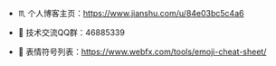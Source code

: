 * ♏ 个人博客主页：https://www.jianshu.com/u/84e03bc5c4a6
* 💬 技术交流QQ群：46885339

* 🎉 表情符号列表：https://www.webfx.com/tools/emoji-cheat-sheet/

<!--
**su9257/su9257** is a ✨ _special_ ✨ repository because its `README.md` (this file) appears on your GitHub profile.

Here are some ideas to get you started:

- 🔭 I’m currently working on ...
- 🌱 I’m currently learning ...
- 👯 I’m looking to collaborate on ...
- 🤔 I’m looking for help with ...
- 💬 Ask me about ...
- 📫 How to reach me: ...
- 😄 Pronouns: ...
- ⚡ Fun fact: ...:
-->

